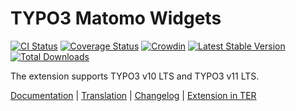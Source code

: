 # TYPO3 Matomo Widgets

[![CI Status](https://github.com/brotkrueml/typo3-matomo-widgets/workflows/CI/badge.svg?branch=main)](https://github.com/brotkrueml/typo3-matomo-widgets/actions?query=workflow%3ACI)
[![Coverage Status](https://coveralls.io/repos/github/brotkrueml/typo3-matomo-widgets/badge.svg?branch=main)](https://coveralls.io/github/brotkrueml/typo3-matomo-widgets?branch=main)
[![Crowdin](https://badges.crowdin.net/typo3-extension-matomowidgets/localized.svg)](https://crowdin.com/project/typo3-extension-matomowidgets)
[![Latest Stable Version](https://img.shields.io/packagist/v/brotkrueml/typo3-matomo-widgets.svg?label=stable)](https://packagist.org/packages/brotkrueml/typo3-matomo-widgets)
[![Total Downloads](https://img.shields.io/packagist/dt/brotkrueml/typo3-matomo-widgets.svg)](https://packagist.org/packages/brotkrueml/typo3-matomo-widgets)

The extension supports TYPO3 v10 LTS and TYPO3 v11 LTS.

[Documentation](https://docs.typo3.org/p/brotkrueml/typo3-matomo-widgets/main/en-us/) |
[Translation](https://crowdin.com/project/typo3-extension-matomowidgets) |
[Changelog](https://github.com/brotkrueml/typo3-matomo-widgets/blob/main/CHANGELOG.md) |
[Extension in TER](https://extensions.typo3.org/extension/matomo_widgets/)
